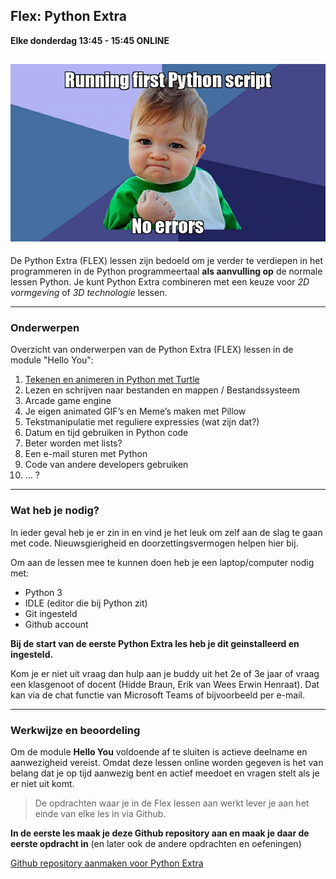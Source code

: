 ## Flex: Python Extra
**Elke donderdag 13:45 - 15:45 ONLINE**

![](meme.jpg)
---

De Python Extra (FLEX) lessen zijn bedoeld om je verder te verdiepen in het programmeren in de Python programmeertaal **als aanvulling op** de normale lessen Python. Je kunt Python Extra combineren met een keuze voor *2D vormgeving* of *3D technologie* lessen. 

---

### Onderwerpen

Overzicht van onderwerpen van de Python Extra (FLEX) lessen in de module "Hello You":

1. [Tekenen en animeren in Python met Turtle](01-turtle-graphics/index.md)
2. Lezen en schrijven naar bestanden en mappen / Bestandssysteem
3. Arcade game engine
3. Je eigen animated GIF’s en Meme’s maken met Pillow
4. Tekstmanipulatie met reguliere expressies (wat zijn dat?)
5. Datum en tijd gebruiken in Python code
6. Beter worden met lists?
7. Een e-mail sturen met Python
8. Code van andere developers gebruiken
9. ... ?

---

### Wat heb je nodig?
In ieder geval heb je er zin in en vind je het leuk om zelf aan de slag te gaan met code. Nieuwsgierigheid en doorzettingsvermogen helpen hier bij.

Om aan de lessen mee te kunnen doen heb je een laptop/computer nodig met:

- Python 3
- IDLE (editor die bij Python zit)
- Git ingesteld 
- Github account

**Bij de start van de eerste Python Extra les heb je dit geinstalleerd en ingesteld.** 

Kom je er niet uit vraag dan hulp aan je buddy uit het 2e of 3e jaar of vraag een klasgenoot of docent (Hidde Braun, Erik van Wees Erwin Henraat). Dat kan via de chat functie van Microsoft Teams of bijvoorbeeld per e-mail.

---

### Werkwijze en beoordeling

Om de module **Hello You** voldoende af te sluiten is actieve deelname en aanwezigheid vereist. Omdat deze lessen online worden gegeven is het van belang dat je op tijd aanwezig bent en actief meedoet en vragen stelt als je er niet uit komt.

> De opdrachten waar je in de Flex lessen aan werkt lever je aan het einde van elke les in via Github. 

**In de eerste les maak je deze Github repository aan en maak je daar de eerste opdracht in** (en later ook de andere opdrachten en oefeningen)

[Github repository aanmaken voor Python Extra](00-setup/github_setup.md)











